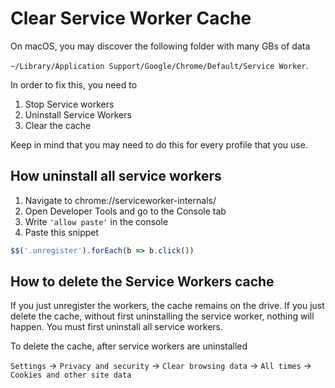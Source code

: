 # Clear Service Worker Cache

On macOS, you may discover the following folder with many GBs of data

`~/Library/Application Support/Google/Chrome/Default/Service Worker`.

In order to fix this, you need to
1. Stop Service workers
2. Uninstall Service Workers
3. Clear the cache

Keep in mind that you may need to do this for every profile that you use.

## How uninstall all service workers

1. Navigate to chrome://serviceworker-internals/
2. Open Developer Tools and go to the Console tab
3. Write `'allow paste'` in the console
4. Paste this snippet

```js
$$('.unregister').forEach(b => b.click())
````


## How to delete the Service Workers cache

If you just unregister the workers, the cache remains on the drive. If you just delete the cache, without first uninstalling the service worker, nothing will happen. You must first uninstall all service workers.

To delete the cache, after service workers are uninstalled

`Settings` -> `Privacy and security` -> `Clear browsing data` -> `All times` -> `Cookies and other site data`

